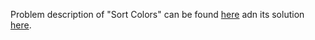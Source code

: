 Problem description of "Sort Colors" can be found [here](https://leetcode.com/problems/sort-colors/) adn its solution [here](https://github.com/aurimas13/LeetCode-HR-MAANG/blob/main/LeetCode/Python%20Solutions/Sort%20Colors/sort.py).
